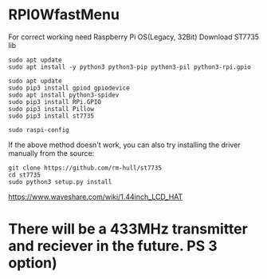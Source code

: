 # RPI0WfastMenu
For correct working need Raspberry Pi OS(Legacy, 32Bit)
Download ST7735 lib
```
sudo apt update
sudo apt install -y python3 python3-pip python3-pil python3-rpi.gpio

sudo apt update
sudo pip3 install gpiod gpiodevice
sudo apt install python3-spidev
sudo pip3 install RPi.GPIO
sudo pip3 install Pillow
sudo pip3 install st7735

sudo raspi-config

```
If the above method doesn't work, you can also try installing the driver manually from the source:
```
git clone https://github.com/rm-hull/st7735
cd st7735
sudo python3 setup.py install
```
https://www.waveshare.com/wiki/1.44inch_LCD_HAT
# There will be a 433MHz transmitter and reciever in the future. PS 3 option)
